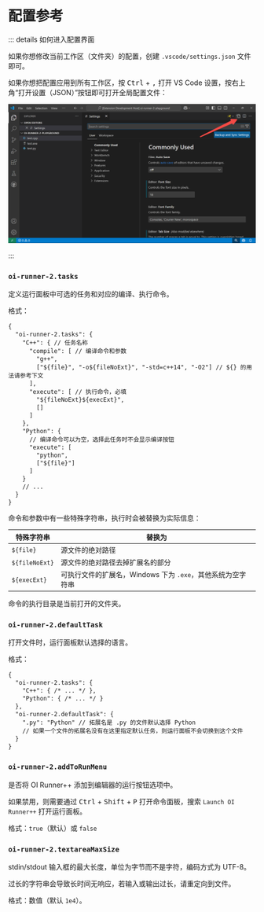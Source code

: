 # 配置参考

::: details 如何进入配置界面

如果你想修改当前工作区（文件夹）的配置，创建 `.vscode/settings.json` 文件即可。

如果你想把配置应用到所有工作区，按 <kbd>Ctrl</kbd> + <kbd>,</kbd> 打开 VS Code 设置，按右上角“打开设置（JSON）”按钮即可打开全局配置文件：

![](/assets/guide/settings.png)

:::

### `oi-runner-2.tasks`

定义运行面板中可选的任务和对应的编译、执行命令。

格式：

```jsonc
{
  "oi-runner-2.tasks": {
    "C++": { // 任务名称
      "compile": [ // 编译命令和参数
        "g++",
        ["${file}", "-o${fileNoExt}", "-std=c++14", "-O2"] // ${} 的用法请参考下文
      ],
      "execute": [ // 执行命令，必填
        "${fileNoExt}${execExt}",
        []
      ]
    },
    "Python": {
      // 编译命令可以为空，选择此任务时不会显示编译按钮
      "execute": [
        "python",
        ["${file}"]
      ]
    }
    // ...
  }
}
```

命令和参数中有一些特殊字符串，执行时会被替换为实际信息：

| 特殊字符串 | 替换为 |
| --- | --- |
| `${file}` | 源文件的绝对路径 |
| `${fileNoExt}` | 源文件的绝对路径去掉扩展名的部分 |
| `${execExt}` | 可执行文件的扩展名，Windows 下为 `.exe`，其他系统为空字符串 |

命令的执行目录是当前打开的文件夹。

### `oi-runner-2.defaultTask`

打开文件时，运行面板默认选择的语言。

格式：

```jsonc
{
  "oi-runner-2.tasks": {
    "C++": { /* ... */ },
    "Python": { /* ... */ }
  },
  "oi-runner-2.defaultTask": {
    ".py": "Python" // 拓展名是 .py 的文件默认选择 Python
    // 如果一个文件的拓展名没有在这里指定默认任务，则运行面板不会切换到这个文件
  }
}
```

### `oi-runner-2.addToRunMenu`

是否将 OI Runner++ 添加到编辑器的运行按钮选项中。

如果禁用，则需要通过 <kbd>Ctrl</kbd> + <kbd>Shift</kbd> + <kbd>P</kbd> 打开命令面板，搜索 `Launch OI Runner++` 打开运行面板。

格式：`true`（默认）或 `false`

### `oi-runner-2.textareaMaxSize`

stdin/stdout 输入框的最大长度，单位为字节而不是字符，编码方式为 UTF-8。

过长的字符串会导致长时间无响应，若输入或输出过长，请重定向到文件。

格式：数值（默认 `1e4`）。
